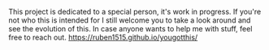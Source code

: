 This project is dedicated to a special person, it's work in progress.
If you're not who this is intended for I still welcome you to take a look around and see the evolution of this.
In case anyone wants to help me with stuff, feel free to reach out. 
https://ruben1515.github.io/yougotthis/

